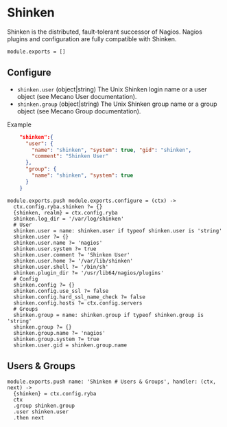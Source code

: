 
# Shinken

Shinken is the distributed, fault-tolerant successor of Nagios.
Nagios plugins and configuration are fully compatible with Shinken.

    module.exports = []

## Configure

*   `shinken.user` (object|string)
    The Unix Shinken login name or a user object (see Mecano User documentation).
*   `shinken.group` (object|string)
    The Unix Shinken group name or a group object (see Mecano Group documentation).

Example

```json
    "shinken":{
      "user": {
        "name": "shinken", "system": true, "gid": "shinken",
        "comment": "Shinken User"
      },
      "group": {
        "name": "shinken", "system": true
      }
    }
```

    module.exports.push module.exports.configure = (ctx) ->
      ctx.config.ryba.shinken ?= {}
      {shinken, realm} = ctx.config.ryba
      shinken.log_dir = '/var/log/shinken'
      # User
      shinken.user = name: shinken.user if typeof shinken.user is 'string'
      shinken.user ?= {}
      shinken.user.name ?= 'nagios'
      shinken.user.system ?= true
      shinken.user.comment ?= 'Shinken User'
      shinken.user.home ?= '/var/lib/shinken'
      shinken.user.shell ?= '/bin/sh'
      shinken.plugin_dir ?= '/usr/lib64/nagios/plugins'
      # Config
      shinken.config ?= {}
      shinken.config.use_ssl ?= false
      shinken.config.hard_ssl_name_check ?= false
      shinken.config.hosts ?= ctx.config.servers
      # Groups
      shinken.group = name: shinken.group if typeof shinken.group is 'string'
      shinken.group ?= {}
      shinken.group.name ?= 'nagios'
      shinken.group.system ?= true
      shinken.user.gid = shinken.group.name


## Users & Groups

    module.exports.push name: 'Shinken # Users & Groups', handler: (ctx, next) ->
      {shinken} = ctx.config.ryba
      ctx
      .group shinken.group
      .user shinken.user
      .then next
